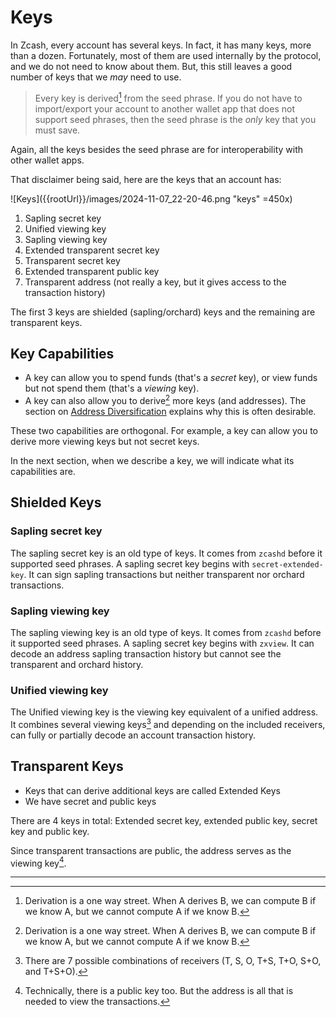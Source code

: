 # Keys

In Zcash, every account has several keys.
In fact, it has many keys, more than a dozen.
Fortunately, most of them are used internally
by the protocol, and we do not need to know
about them. But, this still leaves a good number
of keys that we *may* need to use.

> Every key is derived[^1] from the seed phrase.
If you do not have to import/export your account
to another wallet app that does not support
seed phrases, then the seed phrase is the *only*
key that you must save.

Again, all the keys besides the seed phrase are
for interoperability with other wallet apps.

That disclaimer being said, here are the keys
that an account has:

![Keys]({{rootUrl}}/images/2024-11-07_22-20-46.png "keys" =450x)

1. Sapling secret key
1. Unified viewing key
1. Sapling viewing key
1. Extended transparent secret key
1. Transparent secret key
1. Extended transparent public key
1. Transparent address (not really a key, but it gives access
to the transaction history)

The first 3 keys are shielded (sapling/orchard) keys and the
remaining are transparent keys.

## Key Capabilities

- A key can allow you to spend funds (that's a *secret* key),
or view funds but not spend them (that's a *viewing* key).
- A key can also allow you to derive[^1] more keys (and addresses).
The section on [Address Diversification](div_address.md)
explains why this is often desirable.

These two capabilities are orthogonal. For example, a key can allow
you to derive more viewing keys but not secret keys.

In the next section, when we describe a key, we will indicate what
its capabilities are.

## Shielded Keys

### Sapling secret key
The sapling secret key is an old type of keys. It comes
from `zcashd` before it supported seed phrases. A
sapling secret key begins with `secret-extended-key`.
It can sign sapling transactions but neither transparent
nor orchard transactions.
### Sapling viewing key
The sapling viewing key is an old type of keys. It comes
from `zcashd` before it supported seed phrases. A
sapling secret key begins with `zxview`.
It can decode an address sapling transaction history but
cannot see the transparent and orchard history.
### Unified viewing key
The Unified viewing key is the viewing key equivalent
of a unified address. It combines several viewing keys[^2]
and depending on the included receivers, can
fully or partially decode an account transaction history.

## Transparent Keys

- Keys that can derive additional keys are called Extended Keys
- We have secret and public keys

There are 4 keys in total: Extended secret key, extended public key,
secret key and public key.

Since transparent transactions are public, the address
serves as the viewing key[^3].

---
[^1]: Derivation is a one way street. When A derives
B, we can compute B if we know A, but we cannot
compute A if we know B.
[^2]: There are 7 possible combinations of receivers
(T, S, O, T+S, T+O, S+O, and T+S+O).
[^3]: Technically, there is a public key too. But the address
is all that is needed to view the transactions.
